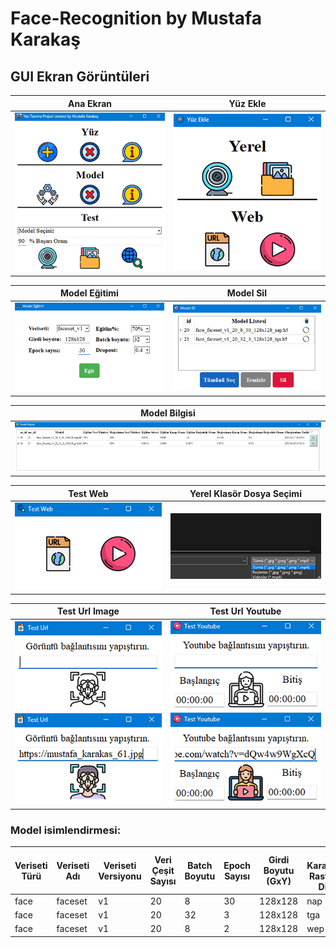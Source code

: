 # Face-Recognition by Mustafa Karakaş

## GUI Ekran Görüntüleri

| Ana Ekran                               | Yüz Ekle                              |
|-----------------------------------------|---------------------------------------|
| ![](utils/projectImages/mainScreen.png) | ![](utils/projectImages/addFace.png)  |

| Model Eğitimi                           | Model Sil                                |
|-----------------------------------------|------------------------------------------|
| ![](utils/projectImages/modelTrain.png) | ![](utils/projectImages/modelDelete.png) |

| Model Bilgisi                          |
|----------------------------------------|
| ![](utils/projectImages/modelInfo.png) |

| Test Web                              | Yerel Klasör Dosya Seçimi                |
|---------------------------------------|------------------------------------------|
| ![](utils/projectImages/testWeb.png)  | ![](utils/projectImages/localFolder.png) |

| Test Url Image                                                                            | Test Url Youtube                                                                         |
|-------------------------------------------------------------------------------------------|------------------------------------------------------------------------------------------|
| ![](utils/projectImages/testUrlImage0.png)<br/>![](utils/projectImages/testUrlImage1.png) | ![](utils/projectImages/testYoutube0.png) <br/>![](utils/projectImages/testYoutube1.png) |

### Model isimlendirmesi:

| Veriseti Türü | Veriseti Adı | Veriseti Versiyonu | Veri Çeşit Sayısı | Batch Boyutu | Epoch Sayısı | Girdi Boyutu (GxY) | 3 Karakterli Rastgele Dize | Model Uzantısı | Elde Edilen Model İsmi                 |
|---------------|--------------|--------------------|-------------------|--------------|--------------|--------------------|----------------------------|----------------|----------------------------------------|
| face          | faceset      | v1                 | 20                | 8            | 30           | 128x128            | nap                        | .h5            | face_faceset_v1_20_8_30_128x128_nap.h5 |
| face          | faceset      | v1                 | 20                | 32           | 3            | 128x128            | tga                        | .h5            | face_faceset_v1_20_32_3_128x128_tga.h5 |
| face          | faceset      | v1                 | 20                | 8            | 2            | 128x128            | wep                        | .h5            | face_faceset_v1_20_8_2_128x128_wep.h5  |
